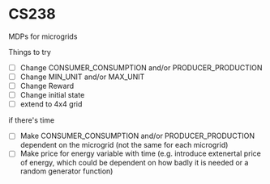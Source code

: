 # CS238
MDPs for microgrids

Things to try

* [ ] Change CONSUMER_CONSUMPTION and/or PRODUCER_PRODUCTION
* [ ] Change MIN_UNIT and/or MAX_UNIT
* [ ] Change Reward
* [ ] Change initial state
* [ ] extend to 4x4 grid

if there's time
* [ ] Make CONSUMER_CONSUMPTION and/or PRODUCER_PRODUCTION dependent on the microgrid (not the same for each microgrid)
* [ ] Make price for energy variable with time (e.g. introduce extenertal price of energy, which could be dependent on how badly it is needed or a random generator function)
